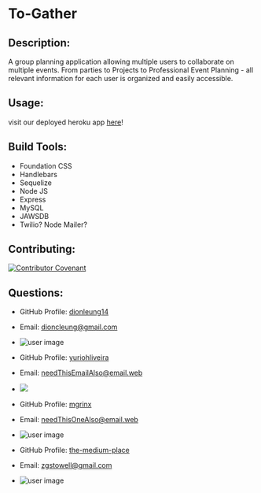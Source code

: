 # To-Gather

## Description: 
A group planning application allowing multiple users to collaborate on multiple events. From parties to Projects to Professional Event Planning - all relevant information for each user is organized and easily accessible. 

## Usage: 
visit our deployed heroku app [here](http://awesome-group-planner.herokuapp.com/)!

## Build Tools:
* Foundation CSS
* Handlebars
* Sequelize
* Node JS
* Express
* MySQL
* JAWSDB
* Twilio? Node Mailer?


## Contributing:
[![Contributor Covenant](https://img.shields.io/badge/Contributor%20Covenant-v2.0%20adopted-ff69b4.svg)](https://www.contributor-covenant.org/version/2/0/code_of_conduct/)

## Questions:

* GitHub Profile:  [dionleung14](https://github.com/dionleung14)
* Email: <dioncleung@gmail.com>
* ![user image](https://avatars3.githubusercontent.com/u/59448302?v=4&s=50)

* GitHub Profile:  [yuriohliveira](https://github.com/yuriohliveira)
* Email: <needThisEmailAlso@email.web>
* <img src="https://avatars0.githubusercontent.com/u/61686424?v=4&s=50" style="max-width: 50px;">

* GitHub Profile:  [mgrinx](https://github.com/mgrinx)
* Email: <needThisOneAlso@email.web>
* ![user image](https://avatars3.githubusercontent.com/u/61442848?v=4&s=50)

* GitHub Profile:  [the-medium-place](https://github.com/the-medium-place)
* Email: <zgstowell@gmail.com>
* ![user image](https://avatars3.githubusercontent.com/u/58536071?v=4&s=50)







